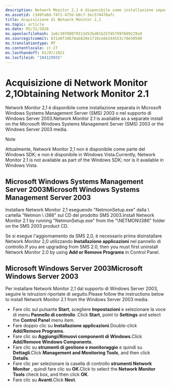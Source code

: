 ```yaml
---
description: Network Monitor 2,1 è disponibile come installazione separata in Microsoft Windows Systems Management Server (SMS) 2003 o nel supporto di Windows Server 2003. Nota Attualmente, Network Monitor 2,1 non è disponibile come parte del Windows SDK; e non è disponibile in Windows Vista. .
ms.assetid: c349fa6d-74f1-475d-b8c7-3ec574478afc
title: Acquisizione di Network Monitor 2,1
ms.topic: article
ms.date: 05/31/2018
ms.openlocfilehash: 1e6c30f08079312d52bd01b25fd5f897689229a9
ms.sourcegitcommit: 831e8f3db78ab820e1710cede244553c70e50500
ms.translationtype: MT
ms.contentlocale: it-IT
ms.lasthandoff: 01/07/2021
ms.locfileid: "104129935"
---
```

# <a name="obtaining-network-monitor-21"></a><span data-ttu-id="54864-104">Acquisizione di Network Monitor 2,1</span><span class="sxs-lookup"><span data-stu-id="54864-104">Obtaining Network Monitor 2.1</span></span>

<span data-ttu-id="54864-105">Network Monitor 2,1 è disponibile come installazione separata in Microsoft Windows Systems Management Server (SMS) 2003 o nel supporto di Windows Server 2003.</span><span class="sxs-lookup"><span data-stu-id="54864-105">Network Monitor 2.1 is available as a separate install on the Microsoft Windows Systems Management Server (SMS) 2003 or the Windows Server 2003 media.</span></span>

> [!Note]  
> <span data-ttu-id="54864-106">Attualmente, Network Monitor 2,1 non è disponibile come parte del Windows SDK; e non è disponibile in Windows Vista.</span><span class="sxs-lookup"><span data-stu-id="54864-106">Currently, Network Monitor 2.1 is not available as part of the Windows SDK; nor is it available in Windows Vista.</span></span>

 

## <a name="microsoft-windows-systems-management-server-2003"></a><span data-ttu-id="54864-107">Microsoft Windows Systems Management Server 2003</span><span class="sxs-lookup"><span data-stu-id="54864-107">Microsoft Windows Systems Management Server 2003</span></span>

<span data-ttu-id="54864-108">Installare Network Monitor 2,1 eseguendo "NetmonSetup.exe" dalla \\ cartella "Netmon \\ i386" sul CD del prodotto SMS 2003.</span><span class="sxs-lookup"><span data-stu-id="54864-108">Install Network Monitor 2.1 by running "NetmonSetup.exe" from the "\\NETMON\\I386" folder on the SMS 2003 product CD.</span></span>

<span data-ttu-id="54864-109">Se si esegue l'aggiornamento da SMS 2,0, è necessario prima disinstallare Network Monitor 2,0 utilizzando **Installazione applicazioni** nel pannello di controllo.</span><span class="sxs-lookup"><span data-stu-id="54864-109">If you are upgrading from SMS 2.0, then you must first uninstall Network Monitor 2.0 by using **Add or Remove Programs** in Control Panel.</span></span>

## <a name="microsoft-windows-server-2003"></a><span data-ttu-id="54864-110">Microsoft Windows Server 2003</span><span class="sxs-lookup"><span data-stu-id="54864-110">Microsoft Windows Server 2003</span></span>

<span data-ttu-id="54864-111">Per installare Network Monitor 2,1 dal supporto di Windows Server 2003, seguire le istruzioni riportate di seguito.</span><span class="sxs-lookup"><span data-stu-id="54864-111">Please follow the instructions below to install Network Monitor 2.1 from the Windows Server 2003 media.</span></span>

-   <span data-ttu-id="54864-112">Fare clic sul pulsante **Start**, scegliere **Impostazioni** e selezionare la voce di menu **Pannello di controllo** .</span><span class="sxs-lookup"><span data-stu-id="54864-112">Click **Start**, point to **Settings** and select the **Control Panel** menu item.</span></span>
-   <span data-ttu-id="54864-113">Fare doppio clic su **Installazione applicazioni**.</span><span class="sxs-lookup"><span data-stu-id="54864-113">Double-click **Add/Remove Programs**.</span></span>
-   <span data-ttu-id="54864-114">Fare clic su **Aggiungi/Rimuovi componenti di Windows**.</span><span class="sxs-lookup"><span data-stu-id="54864-114">Click **Add/Remove Windows Components**.</span></span>
-   <span data-ttu-id="54864-115">Fare clic su **strumenti di gestione e monitoraggio** e quindi su **Dettagli**.</span><span class="sxs-lookup"><span data-stu-id="54864-115">Click **Management and Monitoring Tools**, and then click **Details**.</span></span>
-   <span data-ttu-id="54864-116">Fare clic per selezionare la casella di controllo **strumenti Network Monitor** , quindi fare clic su **OK**.</span><span class="sxs-lookup"><span data-stu-id="54864-116">Click to select the **Network Monitor Tools** check box, and then click **OK**.</span></span>
-   <span data-ttu-id="54864-117">Fare clic su **Avanti**.</span><span class="sxs-lookup"><span data-stu-id="54864-117">Click **Next**.</span></span>

 

 



